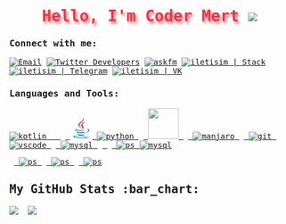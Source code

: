 <samp>
  <h1 align="center" style="color:#e63946;text-shadow: 3px 4px 4px rgba(205, 50, 70, 0.7);">Hello, I'm Coder Mert <img src="https://media.giphy.com/media/hvRJCLFzcasrR4ia7z/giphy.gif" width="50px"></h1>

  <p align="center">

<h3 >Connect with me:</h3>



<p >
<a target="_blank" href="mailto:codermert@bk.ru"><img alt="Email" src="https://img.shields.io/badge/Mail-ru-cD1?style=for-the-badge&logo=Mail.ru&logoColor=01060a&color=4495d4"></a>
<a target="_blank" href="https://twitter.com/codermert"><img alt="Twitter Developers" src="https://img.shields.io/badge/twitter-cD1?style=for-the-badge&logo=twitter&logoColor=01060a&color=4495d4"></a>
<a target="_blank" href="https://ask.fm/codermertx"><img alt="askfm" src="https://img.shields.io/badge/ask.fm-2B2A29.svg?style=for-the-badge&logo=askfm&logoColor=ee1144"></a>
<a target="" href="https://stackoverflow.com/users/15413885/coder-mert">        <img alt="iletisim | Stack"  src="https://img.shields.io/badge/stackoverflow-2B2A29.svg?style=for-the-badge&logo=stackoverflow&logoColor=orange"></a>
<a target="_blank" href="https://t.me/codermert">               <img alt="iletisim | Telegram" src="https://img.shields.io/badge/telegram-2B2A29.svg?style=for-the-badge&logo=telegram&logoColor=18eaed"></a>
<a target="_blank" href="https://vk.com/codermert">               <img alt="iletisim | VK" src="https://img.shields.io/badge/vk-2B2A29.svg?style=for-the-badge&logo=vk&logoColor=18eaed"></a>
 

</p>
<h3 >Languages and Tools:</h3>
<p ><a href="https://kotlinlang.org/" target="_blank"> <img src="https://upload.wikimedia.org/wikipedia/commons/7/74/Kotlin_Icon.png" alt="kotlin" width="35" height="35"/>   &ensp;
</a>&ensp;<a href="https://www.java.com" target="_blank"> <img src="https://raw.githubusercontent.com/devicons/devicon/master/icons/java/java-original.svg" alt="java" width="40" height="40"/>
 <a href="https://www.python.org" target="_blank"> <img src="https://upload.wikimedia.org/wikipedia/commons/thumb/c/c3/Python-logo-notext.svg/1024px-Python-logo-notext.svg.png" alt="python" width="40" height="40"/>
</a>&ensp;<a href="https://developer.android.com/" target="_blank"> <img src="https://developer.android.com/images/logos/android.svg" width="55" height="55"/> 
</a>&ensp;<a href="https://manjaro.org/" target="_blank"> <img src="https://manjaro.org/img/logo.svg" alt="manjaro" width="60" height="40"/> 
 </a>&ensp;<a href="https://git-scm.com/" target="_blank"> <img src="https://www.vectorlogo.zone/logos/git-scm/git-scm-icon.svg" alt="git" width="40" height="40"/> 
 </a>&ensp;<a href="https://code.visualstudio.com" target="_blank"> <img src="https://logojinni.com/image/logos/visual%20studio%20code-687.svg" alt="vscode" width="40" height="40"/> 
</a>&ensp;<a href="https://www.mysql.com" target="_blank"> <img src="https://static.cdnlogo.com/logos/m/10/mysql.svg" alt="mysql" width="40" height="40"/>
</a>&ensp;<a href="https://docs.google.com/spreadsheets/u/0/" target="_blank"> 
</a>&ensp;<a href="https://developer.android.com/studio" target="_blank"> <img src="https://i.postimg.cc/wMgW67VC/android-studio.png" alt="ps" width="40" height="40"/>
 <img src="https://upload.wikimedia.org/wikipedia/commons/thumb/3/34/Microsoft_Office_Excel_%282019%E2%80%93present%29.svg/640px-Microsoft_Office_Excel_%282019%E2%80%93present%29.svg.png" alt="mysql" width="40" height="40"/>

  </a>&ensp;<a href="https://www.postman.com/" target="_blank"> <img src="https://seeklogo.com/images/P/postman-logo-0087CA0D15-seeklogo.com.png" alt="ps" width="40" height="40"/>
  </a>&ensp;<a href="https://www.adobe.com/products/photoshop.html" target="_blank"> <img src="https://upload.wikimedia.org/wikipedia/commons/thumb/a/af/Adobe_Photoshop_CC_icon.svg/2101px-Adobe_Photoshop_CC_icon.svg.png" alt="ps" width="40" height="40"/> 
</a>&ensp;<a href="https://www.adobe.com/tr/products/xd.html" target="_blank"> <img src="https://upload.wikimedia.org/wikipedia/commons/thumb/c/c2/Adobe_XD_CC_icon.svg/200px-Adobe_XD_CC_icon.svg.png" alt="ps" width="40" height="40"/>
  </a> 
</p>



<h2 >My GitHub Stats :bar_chart:</h2>
<p>
  <img src="https://github-readme-stats.vercel.app/api?username=codermert&show_icons=true&theme=tokyonight" height="130">&ensp;
  <img src="https://github-readme-stats.vercel.app/api/top-langs/?username=codermert&layout=compact&theme=tokyonight" height="130">
  
</p>
 



